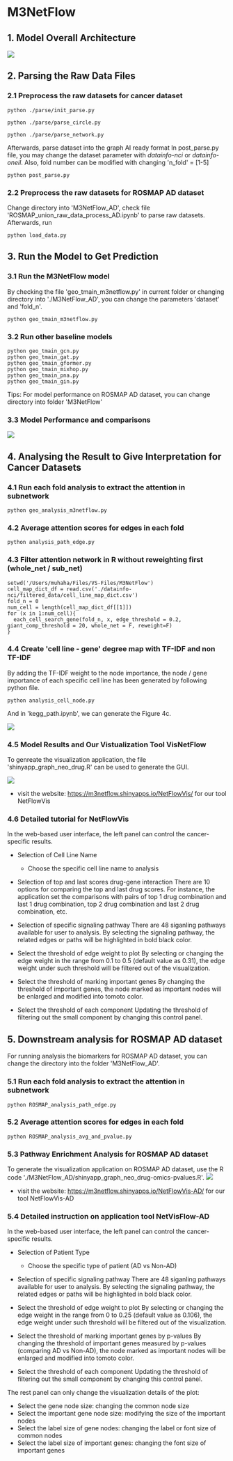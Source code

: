 # M3NetFlow

## 1. Model Overall Architecture
![](./figures/Figure2-nv.png)

## 2. Parsing the Raw Data Files
### 2.1 Preprocess the raw datasets for cancer dataset
```
python ./parse/init_parse.py

python ./parse/parse_circle.py

python ./parse/parse_network.py
```
Afterwards, parse dataset into the graph AI ready format
In post_parse.py file, you may change the dataset parameter with *datainfo-nci* or *datainfo-oneil*. Also, fold number can be modified with changing 'n_fold' = [1-5]

```
python post_parse.py
```

### 2.2 Preprocess the raw datasets for ROSMAP AD dataset
Change directory into 'M3NetFlow_AD', check file 'ROSMAP_union_raw_data_process_AD.ipynb' to parse raw datasets. Afterwards, run 
```
python load_data.py
```

## 3. Run the Model to Get Prediction
### 3.1 Run the M3NetFlow model
By checking the file 'geo_tmain_m3netflow.py' in current folder or changing directory into './M3NetFlow_AD', you can change the parameters 'dataset' and 'fold_n'.
```
python geo_tmain_m3netflow.py
```

### 3.2 Run other baseline models
```
python geo_tmain_gcn.py
python geo_tmain_gat.py
python geo_tmain_gformer.py
python geo_tmain_mixhop.py
python geo_tmain_pna.py
python geo_tmain_gin.py
```

Tips: For model performance on ROSMAP AD dataset, you can change directory into folder 'M3NetFlow'

### 3.3 Model Performance and comparisons
![](./figures/Figure3-newresult.png)

## 4. Analysing the Result to Give Interpretation for Cancer Datasets
### 4.1 Run each fold analysis to extract the attention in subnetwork
```
python geo_analysis_m3netflow.py
```

### 4.2 Average attention scores for edges in each fold
```
python analysis_path_edge.py
```

### 4.3 Filter attention network in R without reweighting first (whole_net / sub_net)
```
setwd('/Users/muhaha/Files/VS-Files/M3NetFlow')
cell_map_dict_df = read.csv('./datainfo-nci/filtered_data/cell_line_map_dict.csv')
fold_n = 0
num_cell = length(cell_map_dict_df[[1]])
for (x in 1:num_cell){
  each_cell_search_gene(fold_n, x, edge_threshold = 0.2, giant_comp_threshold = 20, whole_net = F, reweight=F)
}
```

### 4.4 Create 'cell line - gene' degree map with TF-IDF and non TF-IDF
By adding the TF-IDF weight to the node importance, the node / gene importance of each specific cell line has been generated by following python file.
```
python analysis_cell_node.py
```

And in 'kegg_path.ipynb', we can generate the Figure 4c.

![](./figures/Figure4.png)


### 4.5 Model Results and Our Vistualization Tool VisNetFlow
To genreate the visualization application, the file 'shinyapp_graph_neo_drug.R' can be used to generate the GUI. 

![](./figures/Figure5-2.png)

* visit the website: https://m3netflow.shinyapps.io/NetFlowVis/ for our tool NetFlowVis

### 4.6 Detailed tutorial for NetFlowVis
In the web-based user interface, the left panel can control the cancer-specific results. 
* Selection of Cell Line Name
  * Choose the specific cell line name to analysis

* Selection of top and last scores drug-gene interaction
There are 10 options for comparing the top and last drug scores. For instance, the application set the comparisons with pairs of top 1 drug combination and last 1 drug combination, top 2 drug combination and last 2 drug combination, etc.

* Selection of specific signaling pathway
There are 48 siganling pathways available for user to analysis. By selecting the signaling pathway, the related edges or paths will be highlighted in bold black color.

* Select the threshold of edge weight to plot
By selecting or changing the edge weight in the range from 0.1 to 0.5 (default value as 0.31), the edge weight under such threshold will be filtered out of the visualization.

* Select the threshold of marking important genes
By changing the threshold of important genes, the node marked as important nodes will be enlarged and modified into tomoto color.

* Select the threshold of each component
Updating the threshold of filtering out the small component by changing this control panel.

## 5. Downstream analysis for ROSMAP AD dataset
For running analysis the biomarkers for ROSMAP AD dataset, you can change the directory into the folder 'M3NetFlow_AD'.
### 5.1 Run each fold analysis to extract the attention in subnetwork
```
python ROSMAP_analysis_path_edge.py
```

### 5.2 Average attention scores for edges in each fold
```
python ROSMAP_analysis_avg_and_pvalue.py
```

### 5.3 Pathway Enrichment Analysis for ROSMAP AD dataset
To generate the visualization application on ROSMAP AD dataset, use the R code './M3NetFlow_AD/shinyapp_graph_neo_drug-omics-pvalues.R'.
![](./figures/Figure10.png)

* visit the website: https://m3netflow.shinyapps.io/NetFlowVis-AD/ for our tool NetFlowVis-AD

### 5.4 Detailed instruction on application tool NetVisFlow-AD
In the web-based user interface, the left panel can control the cancer-specific results. 
* Selection of Patient Type
  * Choose the specific type of patient (AD vs Non-AD)

* Selection of specific signaling pathway
There are 48 siganling pathways available for user to analysis. By selecting the signaling pathway, the related edges or paths will be highlighted in bold black color.

* Select the threshold of edge weight to plot
By selecting or changing the edge weight in the range from 0 to 0.25 (default value as 0.106), the edge weight under such threshold will be filtered out of the visualization.

* Select the threshold of marking important genes by p-values
By changing the threshold of important genes measured by p-values (comparing AD vs Non-AD), the node marked as important nodes will be enlarged and modified into tomoto color.

* Select the threshold of each component
Updating the threshold of filtering out the small component by changing this control panel.

The rest panel can only change the visualization details of the plot:
* Select the gene node size: changing the common node size
* Select the important gene node size: modifying the size of the important nodes
* Select the label size of gene nodes: changing the label or font size of common nodes
* Select the label size of important genes: changing the font size of important genes